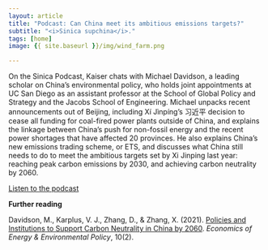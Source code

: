 ```yaml
---
layout: article
title: "Podcast: Can China meet its ambitious emissions targets?"
subtitle: "<i>Sinica supchina</i>."
tags: [home]
image: {{ site.baseurl }}/img/wind_farm.png

---
```


On the Sinica Podcast, Kaiser chats with Michael Davidson, a leading scholar on China’s environmental policy, who holds joint appointments at UC San Diego as an assistant professor at the School of Global Policy and Strategy and the Jacobs School of Engineering. Michael unpacks recent announcements out of Beijing, including Xí Jìnpíng’s 习近平 decision to cease all funding for coal-fired power plants outside of China, and explains the linkage between China’s push for non-fossil energy and the recent power shortages that have affected 20 provinces. He also explains China’s new emissions trading scheme, or ETS, and discusses what China still needs to do to meet the ambitious targets set by Xi Jinping last year: reaching peak carbon emissions by 2030, and achieving carbon neutrality by 2060.

[Listen to the podcast](https://supchina.com/podcast/can-china-meet-its-ambitious-emissions-targets/)

**Further reading**

Davidson, M., Karplus, V. J., Zhang, D., & Zhang, X. (2021). [Policies and Institutions to Support Carbon Neutrality in China by 2060](/2021-08-24-policies-institutions-china-carbon-neutrality/). _Economics of Energy & Environmental Policy_, 10(2).


